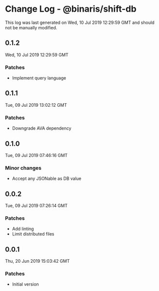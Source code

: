 # Change Log - @binaris/shift-db

This log was last generated on Wed, 10 Jul 2019 12:29:59 GMT and should not be manually modified.

## 0.1.2
Wed, 10 Jul 2019 12:29:59 GMT

### Patches

- Implement query language

## 0.1.1
Tue, 09 Jul 2019 13:02:12 GMT

### Patches

- Downgrade AVA dependency

## 0.1.0
Tue, 09 Jul 2019 07:46:16 GMT

### Minor changes

- Accept any JSONable as DB value

## 0.0.2
Tue, 09 Jul 2019 07:26:14 GMT

### Patches

- Add linting
- Limit distributed files

## 0.0.1
Thu, 20 Jun 2019 15:03:42 GMT

### Patches

- Initial version

